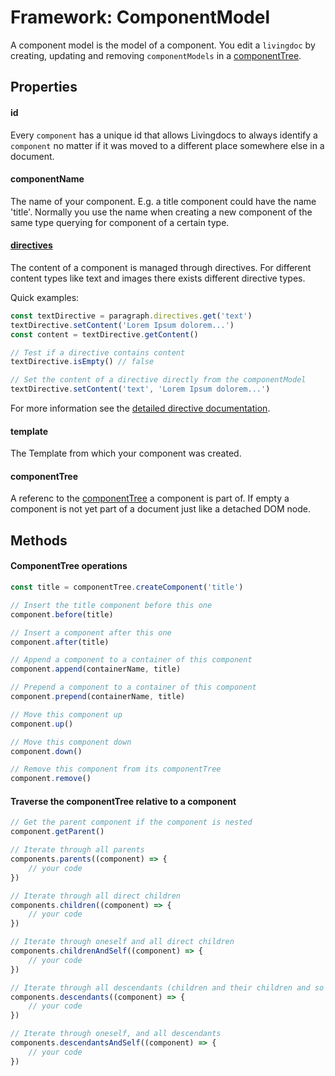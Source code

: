 
# Framework: ComponentModel

A component model is the model of a component. You edit a `livingdoc` by creating, updating and removing `componentModels` in a [componentTree](component_tree.md).

## Properties

#### id
Every `component` has a unique id that allows Livingdocs to always identify a `component` no matter if it was moved to a different place somewhere else in a document.

#### componentName
The name of your component. E.g. a title component could have the name 'title'. Normally you use the name when creating a new component of the same type querying for component of a certain type.

#### [directives](directives.md)
The content of a component is managed through directives. For different
content types like text and images there exists different directive types.

Quick examples:
```js
const textDirective = paragraph.directives.get('text')
textDirective.setContent('Lorem Ipsum dolorem...')
const content = textDirective.getContent()

// Test if a directive contains content
textDirective.isEmpty() // false

// Set the content of a directive directly from the componentModel
textDirective.setContent('text', 'Lorem Ipsum dolorem...')
```

For more information see the [detailed directive documentation](directives.md).

#### template
The Template from which your component was created.

#### componentTree
A referenc to the [componentTree](component_tree.md) a component is part of. If empty a component is not yet part of a document just like a detached DOM node.


## Methods

#### ComponentTree operations

```js
const title = componentTree.createComponent('title')

// Insert the title component before this one
component.before(title)

// Insert a component after this one
component.after(title)

// Append a component to a container of this component
component.append(containerName, title)

// Prepend a component to a container of this component
component.prepend(containerName, title)

// Move this component up
component.up()

// Move this component down
component.down()

// Remove this component from its componentTree
component.remove()
```


#### Traverse the componentTree relative to a component

```js
// Get the parent component if the component is nested
component.getParent()

// Iterate through all parents
components.parents((component) => {
    // your code
})

// Iterate through all direct children
components.children((component) => {
    // your code
})

// Iterate through oneself and all direct children
components.childrenAndSelf((component) => {
    // your code
})

// Iterate through all descendants (children and their children and so on...)
components.descendants((component) => {
    // your code
})

// Iterate through oneself, and all descendants
components.descendantsAndSelf((component) => {
    // your code
})
```
